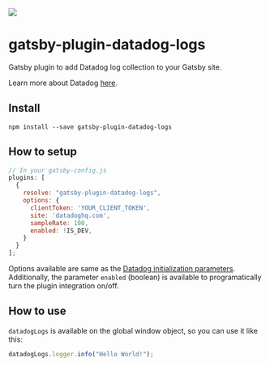 [![](https://img.shields.io/npm/v/gatsby-plugin-datadog-logs.svg)](https://github.com/niklasnordlund/gatsby-plugin-datadog-logs)

# gatsby-plugin-datadog-logs

Gatsby plugin to add Datadog log collection to your Gatsby site.

Learn more about Datadog [here](https://www.datadoghq.com/).

## Install

`npm install --save gatsby-plugin-datadog-logs`

## How to setup

```javascript
// In your gatsby-config.js
plugins: [
  {
    resolve: "gatsby-plugin-datadog-logs",
    options: {
      clientToken: 'YOUR_CLIENT_TOKEN',
      site: 'datadoghq.com',
      sampleRate: 100,
      enabled: !IS_DEV,
    }
  }
];
```

Options available are same as the [Datadog initialization parameters](https://docs.datadoghq.com/logs/log_collection/javascript/#initialization-parameters). Additionally, the parameter `enabled` (boolean) is available to programatically turn the plugin integration on/off.

## How to use

`datadogLogs` is available on the global window object, so you can use it like this:

```javascript
datadogLogs.logger.info("Hello World!");

```